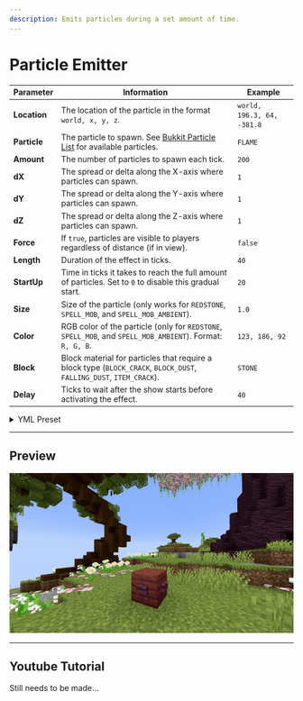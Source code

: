 ```yaml
---
description: Emits particles during a set amount of time.
---
```


# Particle Emitter

| Parameter    | Information                                                                                                                                   | Example                    |
|--------------|-----------------------------------------------------------------------------------------------------------------------------------------------|----------------------------|
| **Location** | The location of the particle in the format `world, x, y, z`.                                                                                  | `world, 196.3, 64, -381.8` |
| **Particle** | The particle to spawn. See [Bukkit Particle List](https://hub.spigotmc.org/javadocs/spigot/org/bukkit/Particle.html) for available particles. | `FLAME`                    |
| **Amount**   | The number of particles to spawn each tick.                                                                                                   | `200`                      |
| **dX**       | The spread or delta along the X-axis where particles can spawn.                                                                               | `1`                        |
| **dY**       | The spread or delta along the Y-axis where particles can spawn.                                                                               | `1`                        |
| **dZ**       | The spread or delta along the Z-axis where particles can spawn.                                                                               | `1`                        |
| **Force**    | If `true`, particles are visible to players regardless of distance (if in view).                                                              | `false`                    |
| **Length**   | Duration of the effect in ticks.                                                                                                              | `40`                       |
| **StartUp**  | Time in ticks it takes to reach the full amount of particles. Set to `0` to disable this gradual start.                                       | `20`                       |
| **Size**     | Size of the particle (only works for `REDSTONE`, `SPELL_MOB`, and `SPELL_MOB_AMBIENT`).                                                       | `1.0`                      |
| **Color**    | RGB color of the particle (only for `REDSTONE`, `SPELL_MOB`, and `SPELL_MOB_AMBIENT`). Format: `R, G, B`.                                     | `123, 186, 92`             |
| **Block**    | Block material for particles that require a block type (`BLOCK_CRACK`, `BLOCK_DUST`, `FALLING_DUST`, `ITEM_CRACK`).                           | `STONE`                    |
| **Delay**    | Ticks to wait after the show starts before activating the effect.                                                                             | `40`                       |

<details>
<summary>YML Preset</summary>

```yaml
'1':
  Type: PARTICLE_EMITTER
  Location: world, 0, 0, 0
  Particle: SMOKE_NORMAL
  Amount: 1
  dX: 1
  dY: 1
  dZ: 1
  Force: false
  Length: 20
  StartUp: 0
  Delay: 0
```

</details>

---

## Preview

![Particle Emitter Preview](../assets/previews/particle_emitter.gif)

---

## Youtube Tutorial

Still needs to be made...
